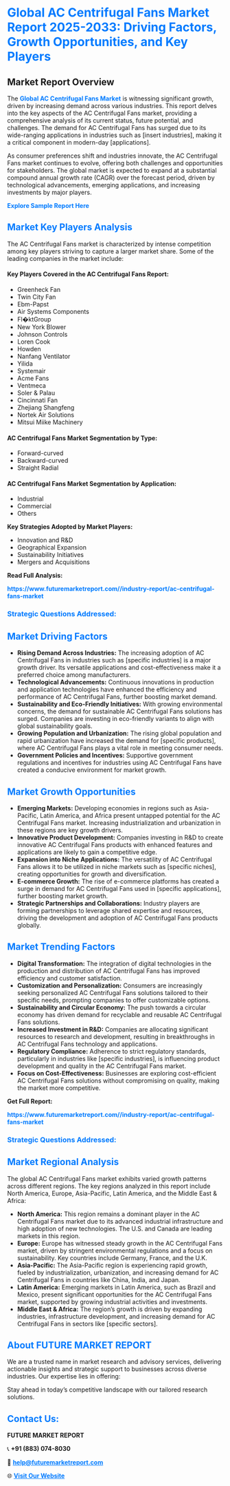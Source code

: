 <h1 style="color: #007BFF;">Global AC Centrifugal Fans Market Report 2025-2033: Driving Factors, Growth Opportunities, and Key Players</h1>

<section id="overview">
<h2>Market Report Overview</h2>
<p>The <a href="https://www.futuremarketreport.com//industry-report/ac-centrifugal-fans-market" style="color: #007BFF; text-decoration: none;"><strong>Global AC Centrifugal Fans Market</strong></a> is witnessing significant growth, driven by increasing demand across various industries. This report delves into the key aspects of the AC Centrifugal Fans market, providing a comprehensive analysis of its current status, future potential, and challenges. The demand for AC Centrifugal Fans has surged due to its wide-ranging applications in industries such as [insert industries], making it a critical component in modern-day [applications].</p>
<p>As consumer preferences shift and industries innovate, the AC Centrifugal Fans market continues to evolve, offering both challenges and opportunities for stakeholders. The global market is expected to expand at a substantial compound annual growth rate (CAGR) over the forecast period, driven by technological advancements, emerging applications, and increasing investments by major players.</p>
</section>

<section id="overview">
<p><a href="https://www.futuremarketreport.com//request-sample/reportId=46194" style="color: #007BFF; text-decoration: none;"><strong>Explore Sample Report Here</strong></a></p>
</section>

<section id="key-players">
<h2 style="color: #007BFF;">Market Key Players Analysis</h2>
<p>The AC Centrifugal Fans market is characterized by intense competition among key players striving to capture a larger market share. Some of the leading companies in the market include:</p>
<h4>Key Players Covered in the AC Centrifugal Fans Report:</h4>
<ul><li>Greenheck Fan</li><li>Twin City Fan</li><li>Ebm-Papst</li><li>Air Systems Components</li><li>Fl�ktGroup</li><li>New York Blower</li><li>Johnson Controls</li><li>Loren Cook</li><li>Howden</li><li>Nanfang Ventilator</li><li>Yilida</li><li>Systemair</li><li>Acme Fans</li><li>Ventmeca</li><li>Soler &amp; Palau</li><li>Cincinnati Fan</li><li>Zhejiang Shangfeng</li><li>Nortek Air Solutions</li><li>Mitsui Miike Machinery</li></ul>
<h4>AC Centrifugal Fans Market Segmentation by Type:</h4>
<ul><li>Forward-curved</li><li>Backward-curved</li><li>Straight Radial</li></ul>

<h4>AC Centrifugal Fans Market Segmentation by Application:</h4>
<ul><li>Industrial</li><li>Commercial</li><li>Others</li></ul>
<p><strong>Key Strategies Adopted by Market Players:</strong></p>
<ul>
<li>Innovation and R&D</li>
<li>Geographical Expansion</li>
<li>Sustainability Initiatives</li>
<li>Mergers and Acquisitions</li>
</ul>
</section>

<section>
<p><strong>Read Full Analysis: </strong></p><a href="https://www.futuremarketreport.com//industry-report/ac-centrifugal-fans-market" style="color: #007BFF; text-decoration: none;"><strong>https://www.futuremarketreport.com//industry-report/ac-centrifugal-fans-market</strong></a>
<h3 style="color: #007BFF;">Strategic Questions Addressed:</h3>
</section>

<section id="driving-factors">
<h2 style="color: #007BFF;">Market Driving Factors</h2>
<ul>
<li><strong>Rising Demand Across Industries:</strong> The increasing adoption of AC Centrifugal Fans in industries such as [specific industries] is a major growth driver. Its versatile applications and cost-effectiveness make it a preferred choice among manufacturers.</li>
<li><strong>Technological Advancements:</strong> Continuous innovations in production and application technologies have enhanced the efficiency and performance of AC Centrifugal Fans, further boosting market demand.</li>
<li><strong>Sustainability and Eco-Friendly Initiatives:</strong> With growing environmental concerns, the demand for sustainable AC Centrifugal Fans solutions has surged. Companies are investing in eco-friendly variants to align with global sustainability goals.</li>
<li><strong>Growing Population and Urbanization:</strong> The rising global population and rapid urbanization have increased the demand for [specific products], where AC Centrifugal Fans plays a vital role in meeting consumer needs.</li>
<li><strong>Government Policies and Incentives:</strong> Supportive government regulations and incentives for industries using AC Centrifugal Fans have created a conducive environment for market growth.</li>
</ul>
</section>

<section id="growth-opportunities">
<h2 style="color: #007BFF;">Market Growth Opportunities</h2>
<ul>
<li><strong>Emerging Markets:</strong> Developing economies in regions such as Asia-Pacific, Latin America, and Africa present untapped potential for the AC Centrifugal Fans market. Increasing industrialization and urbanization in these regions are key growth drivers.</li>
<li><strong>Innovative Product Development:</strong> Companies investing in R&D to create innovative AC Centrifugal Fans products with enhanced features and applications are likely to gain a competitive edge.</li>
<li><strong>Expansion into Niche Applications:</strong> The versatility of AC Centrifugal Fans allows it to be utilized in niche markets such as [specific niches], creating opportunities for growth and diversification.</li>
<li><strong>E-commerce Growth:</strong> The rise of e-commerce platforms has created a surge in demand for AC Centrifugal Fans used in [specific applications], further boosting market growth.</li>
<li><strong>Strategic Partnerships and Collaborations:</strong> Industry players are forming partnerships to leverage shared expertise and resources, driving the development and adoption of AC Centrifugal Fans products globally.</li>
</ul>
</section>

<section id="trending-factors">
<h2 style="color: #007BFF;">Market Trending Factors</h2>
<ul>
<li><strong>Digital Transformation:</strong> The integration of digital technologies in the production and distribution of AC Centrifugal Fans has improved efficiency and customer satisfaction.</li>
<li><strong>Customization and Personalization:</strong> Consumers are increasingly seeking personalized AC Centrifugal Fans solutions tailored to their specific needs, prompting companies to offer customizable options.</li>
<li><strong>Sustainability and Circular Economy:</strong> The push towards a circular economy has driven demand for recyclable and reusable AC Centrifugal Fans solutions.</li>
<li><strong>Increased Investment in R&D:</strong> Companies are allocating significant resources to research and development, resulting in breakthroughs in AC Centrifugal Fans technology and applications.</li>
<li><strong>Regulatory Compliance:</strong> Adherence to strict regulatory standards, particularly in industries like [specific industries], is influencing product development and quality in the AC Centrifugal Fans market.</li>
<li><strong>Focus on Cost-Effectiveness:</strong> Businesses are exploring cost-efficient AC Centrifugal Fans solutions without compromising on quality, making the market more competitive.</li>
</ul>
</section>

<section>
<p><strong>Get Full Report: </strong></p><a href="https://www.futuremarketreport.com//industry-report/ac-centrifugal-fans-market" style="color: #007BFF; text-decoration: none;"><strong>https://www.futuremarketreport.com//industry-report/ac-centrifugal-fans-market</strong></a>
<h3 style="color: #007BFF;">Strategic Questions Addressed:</h3>
</section>


<section id="regional-analysis">
<h2 style="color: #007BFF;">Market Regional Analysis</h2>
<p>The global AC Centrifugal Fans market exhibits varied growth patterns across different regions. The key regions analyzed in this report include North America, Europe, Asia-Pacific, Latin America, and the Middle East & Africa:</p>
<ul>
<li><strong>North America:</strong> This region remains a dominant player in the AC Centrifugal Fans market due to its advanced industrial infrastructure and high adoption of new technologies. The U.S. and Canada are leading markets in this region.</li>
<li><strong>Europe:</strong> Europe has witnessed steady growth in the AC Centrifugal Fans market, driven by stringent environmental regulations and a focus on sustainability. Key countries include Germany, France, and the U.K.</li>
<li><strong>Asia-Pacific:</strong> The Asia-Pacific region is experiencing rapid growth, fueled by industrialization, urbanization, and increasing demand for AC Centrifugal Fans in countries like China, India, and Japan.</li>
<li><strong>Latin America:</strong> Emerging markets in Latin America, such as Brazil and Mexico, present significant opportunities for the AC Centrifugal Fans market, supported by growing industrial activities and investments.</li>
<li><strong>Middle East & Africa:</strong> The region’s growth is driven by expanding industries, infrastructure development, and increasing demand for AC Centrifugal Fans in sectors like [specific sectors].</li>
</ul>
</section>

<footer>
<h2 style="color: #007BFF;">About FUTURE MARKET REPORT</h2>
<p>We are a trusted name in market research and advisory services, delivering actionable insights and strategic support to businesses across diverse industries. Our expertise lies in offering:</p>

<p>Stay ahead in today’s competitive landscape with our tailored research solutions.</p>

<h2 style="color: #007BFF;">Contact Us:</h2>
<p><strong>FUTURE MARKET REPORT</strong></p>
<p>📞 <strong>+91 (883) 074-8030</strong></p>
<p>📧 <strong><a href="mailto:help@futuremarketreport.com" style="color: #007BFF;">help@futuremarketreport.com</a></strong></p>
<p>🌐 <strong><a href="https://www.futuremarketreport.com/" style="color: #007BFF;">Visit Our Website</a></strong></p>
</footer>
